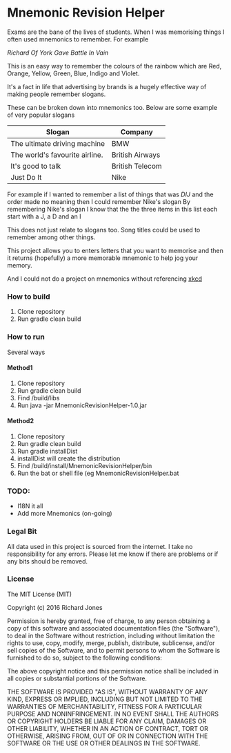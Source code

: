 # Mnemonic Revision Helper

Exams are the bane of the lives of students. When I was memorising things I often used mnemonics to remember. For example

*Richard Of York Gave Battle In Vain*

This is an easy way to remember the colours of the rainbow which are Red, Orange, Yellow, Green, Blue, Indigo and Violet.

It's a fact in life that advertising by brands is a hugely effective way of making people remember slogans.
 
 These can be broken down into mnemonics too. Below are some example of very popular slogans

|Slogan|Company|
|-------|-------|
|The ultimate driving machine |BMW|
|The world's favourite airline.  |British Airways|
|It's good to talk               |British Telecom|
|Just Do It      |Nike|

For example if I wanted to remember a list of things that was _DIJ_ and the order made no meaning then I could remember Nike's slogan
By remembering Nike's slogan I know that the the three items in this list each start with a J, a D and an I

This does not just relate to slogans too. Song titles could be used to remember among other things. 

This project allows you to enters letters that you want to memorise and then it returns (hopefully) a more memorable mnemonic to help jog your memory.

And I could not do a project on mnemonics without referencing [xkcd](https://xkcd.com/992/)

### How to build
1. Clone repository
2. Run gradle clean build
 
### How to run
Several ways

#### Method1
1. Clone repository
2. Run gradle clean build
3. Find /build/libs
4. Run java -jar MnemonicRevisionHelper-1.0.jar

#### Method2
1. Clone repository
2. Run gradle clean build
3. Run gradle installDist
3. installDist will create the distribution
4. Find /build/install/MnemonicRevisionHelper/bin
5. Run the bat or shell file (eg MnemonicRevisionHelper.bat

### TODO:
* I18N it all
* Add more Mnemonics  (on-going)

### Legal Bit
All data used in this project is sourced from the internet. I take no responsibility for any errors. Please let me know if there are problems or if any bits should be removed.

### License
The MIT License (MIT)

Copyright (c) 2016 Richard Jones

Permission is hereby granted, free of charge, to any person obtaining a copy
of this software and associated documentation files (the "Software"), to deal
in the Software without restriction, including without limitation the rights
to use, copy, modify, merge, publish, distribute, sublicense, and/or sell
copies of the Software, and to permit persons to whom the Software is
furnished to do so, subject to the following conditions:

The above copyright notice and this permission notice shall be included in all
copies or substantial portions of the Software.

THE SOFTWARE IS PROVIDED "AS IS", WITHOUT WARRANTY OF ANY KIND, EXPRESS OR
IMPLIED, INCLUDING BUT NOT LIMITED TO THE WARRANTIES OF MERCHANTABILITY,
FITNESS FOR A PARTICULAR PURPOSE AND NONINFRINGEMENT. IN NO EVENT SHALL THE
AUTHORS OR COPYRIGHT HOLDERS BE LIABLE FOR ANY CLAIM, DAMAGES OR OTHER
LIABILITY, WHETHER IN AN ACTION OF CONTRACT, TORT OR OTHERWISE, ARISING FROM,
OUT OF OR IN CONNECTION WITH THE SOFTWARE OR THE USE OR OTHER DEALINGS IN THE
SOFTWARE.